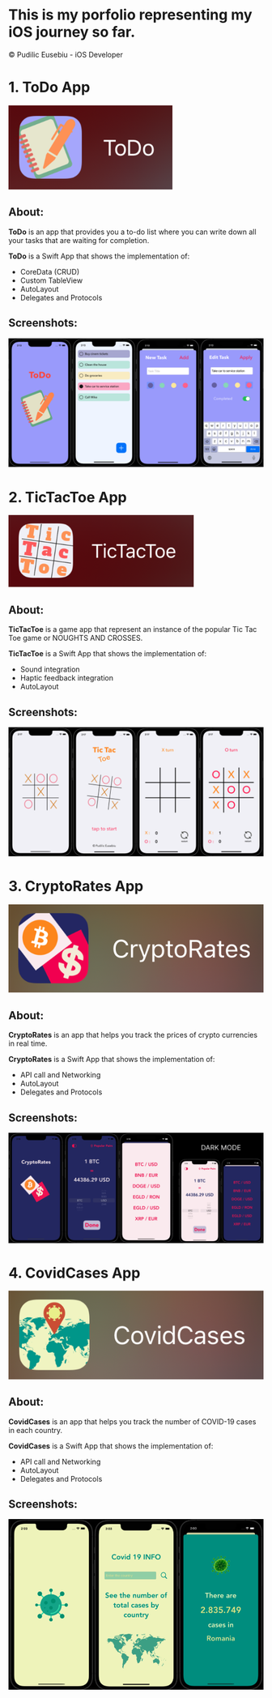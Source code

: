 # This is my porfolio representing my iOS journey so far.
© Pudilic Eusebiu - iOS Developer


# 1. ToDo App

![](./ToDo/images/TD_logo.png)
## About:
**ToDo** is an app that provides you a to-do list where you can write down all your tasks that are waiting for completion.

**ToDo** is a Swift App that shows the implementation of:
- CoreData (CRUD)
- Custom TableView
- AutoLayout
- Delegates and Protocols

## Screenshots:
![](./ToDo/images/TD_all.png)


# 2. TicTacToe App

![](./TicTacToe/images/TTT_logo.png)
## About:
**TicTacToe** is a game app that represent an instance of the popular Tic Tac Toe game or NOUGHTS AND CROSSES.

**TicTacToe** is a Swift App that shows the implementation of:
- Sound integration
- Haptic feedback integration
- AutoLayout
## Screenshots:
![](./TicTacToe/images/TTT_all.png)

# 3. CryptoRates App

![](./CryptoRates/images/CR_logo.png)
## About:
**CryptoRates** is an app that helps you track the prices of crypto currencies in real time.

**CryptoRates** is a Swift App that shows the implementation of:
- API call and Networking
- AutoLayout
- Delegates and Protocols
## Screenshots:
![](./CryptoRates/images/CR_all.png)

# 4. CovidCases App

![](./CovidCases/images/CC_logo.png)
## About:
**CovidCases** is an app that helps you track the number of COVID-19 cases in each country.

**CovidCases** is a Swift App that shows the implementation of:
- API call and Networking
- AutoLayout
- Delegates and Protocols
## Screenshots:
![](./CovidCases/images/CC_all.png)
